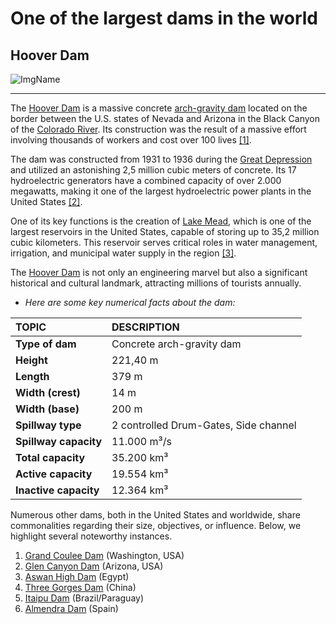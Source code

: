 # One of the largest dams in the world
## Hoover Dam
![ImgName](https://graylinelasvegas.com/wp-content/uploads/2023/02/view-of-hoover-dam.jpg)
***
The [Hoover Dam](https://en.wikipedia.org/wiki/Hoover_Dam) is a massive concrete [arch-gravity dam](https://en.wikipedia.org/wiki/Arch-gravity_dam) located on the border between the U.S. states of Nevada and Arizona in the Black Canyon of the [Colorado River](https://en.wikipedia.org/wiki/Colorado_River). Its construction was the result of a massive effort involving thousands of workers and cost over 100 lives [[1]](https://graylinelasvegas.com/8-powerful-facts-you-didnt-know-about-hoover-dam/).

The dam was constructed from 1931 to 1936 during the [Great Depression](https://en.wikipedia.org/wiki/Great_Depression_in_the_United_States) and utilized an astonishing 2,5 million cubic meters of concrete. Its 17 hydroelectric generators have a combined capacity of over 2.000 megawatts, making it one of the largest hydroelectric power plants in the United States [[2]](https://www.my-travelworld.de/usa/hoover-dam/).

One of its key functions is the creation of [Lake Mead](https://en.wikipedia.org/wiki/Lake_Mead), which is one of the largest reservoirs in the United States, capable of storing up to 35,2 million cubic kilometers. This reservoir serves critical roles in water management, irrigation, and municipal water supply in the region [[3]](https://en.wikipedia.org/wiki/Hoover_Dam).

The [Hoover Dam](https://en.wikipedia.org/wiki/Hoover_Dam) is not only an engineering marvel but also a significant historical and cultural landmark, attracting millions of tourists annually.

* *Here are some key numerical facts about the dam:*

| TOPIC                 | DESCRIPTION                           |
|:----------------------|:--------------------------------------|
| **Type of dam**       | Concrete arch-gravity dam             |
| **Height**            | 221,40 m                              |
| **Length**            | 379 m                                 |
| **Width (crest)**     | 14 m                                  |
| **Width (base)**      | 200 m                                 |
| **Spillway type**     | 2 controlled Drum-Gates, Side channel |
| **Spillway capacity** | 11.000 m³/s                           |
| **Total capacity**    | 35.200 km³                            |
| **Active capacity**   | 19.554 km³                            |
| **Inactive capacity** | 12.364 km³                            |


Numerous other dams, both in the United States and worldwide, share commonalities regarding their size, objectives, or influence. Below, we highlight several noteworthy instances.
1. [Grand Coulee Dam](https://en.wikipedia.org/wiki/Grand_Coulee_Dam) (Washington, USA)
2. [Glen Canyon Dam](https://en.wikipedia.org/wiki/Glen_Canyon_Dam) (Arizona, USA)
4. [Aswan High Dam](https://en.wikipedia.org/wiki/Aswan_Dam) (Egypt)
5. [Three Gorges Dam](https://en.wikipedia.org/wiki/Three_Gorges_Dam) (China)
6. [Itaipu Dam](https://en.wikipedia.org/wiki/Itaipu_Dam) (Brazil/Paraguay)
7. [Almendra Dam](https://en.wikipedia.org/wiki/Almendra_Dam) (Spain)
